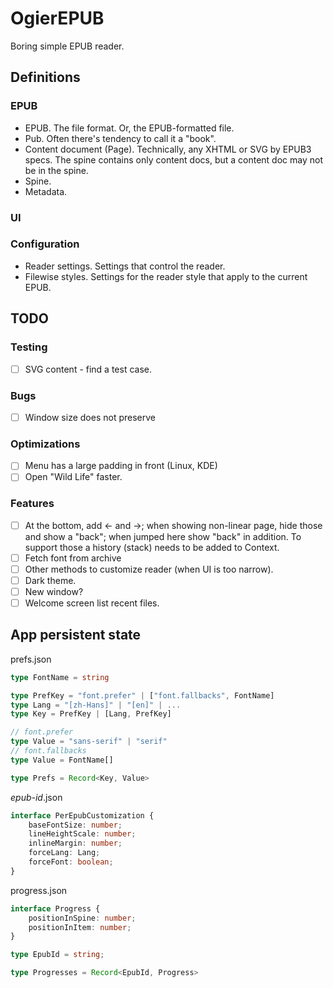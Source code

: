 OgierEPUB
=========

Boring simple EPUB reader.

Definitions
-----------

### EPUB

- EPUB.
  The file format. Or, the EPUB-formatted file.
- Pub.
  Often there's tendency to call it a "book".
- Content document (Page).
  Technically, any XHTML or SVG by EPUB3 specs.
  The spine contains only content docs,
  but a content doc may not be in the spine.
- Spine.
- Metadata.

### UI

### Configuration

- Reader settings. Settings that control the reader.
- Filewise styles. Settings for the reader style that apply to the current EPUB.

TODO
----

### Testing

- [ ] SVG content - find a test case.

### Bugs

- [ ] Window size does not preserve

### Optimizations

- [ ] Menu has a large padding in front (Linux, KDE)
- [ ] Open "Wild Life" faster.

### Features

- [ ] At the bottom, add <- and ->; when showing non-linear page,
      hide those and show a "back"; when jumped here show "back" in addition.
      To support those a history (stack) needs to be added to Context.
- [ ] Fetch font from archive
- [ ] Other methods to customize reader (when UI is too narrow).
- [ ] Dark theme.
- [ ] New window?
- [ ] Welcome screen list recent files.

## App persistent state

prefs.json

```ts
type FontName = string

type PrefKey = "font.prefer" | ["font.fallbacks", FontName]
type Lang = "[zh-Hans]" | "[en]" | ...
type Key = PrefKey | [Lang, PrefKey]

// font.prefer
type Value = "sans-serif" | "serif"
// font.fallbacks
type Value = FontName[]

type Prefs = Record<Key, Value>
```

*epub-id*.json

```ts
interface PerEpubCustomization {
    baseFontSize: number;
    lineHeightScale: number;
    inlineMargin: number;
    forceLang: Lang;
    forceFont: boolean;
}
```

progress.json

```ts
interface Progress {
    positionInSpine: number;
    positionInItem: number;
}

type EpubId = string;

type Progresses = Record<EpubId, Progress>
```
